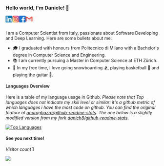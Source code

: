 ### Hello world, I'm Daniele! 👋

<a href="https://www.linkedin.com/in/daniele-chiappalupi-1ab2441b3/">
  <img align="left" alt="Daniele Chiappalupi | LinkedIn" width="22px" src="https://raw.githubusercontent.com/daniCh8/daniCh8/master/assets/linkedin.svg" />
</a>
<a href="https://www.instagram.com/danich.8/">
  <img align="left" alt="Daniele Chiappalupi | Instagram" width="22px" src="https://raw.githubusercontent.com/daniCh8/daniCh8/master/assets/instagram.svg" />
</a>
<a href="https://www.facebook.com/daniele.chiappalupi/">
  <img align="left" alt="Daniele Chiappalupi | Facebook" width="22px" src="https://raw.githubusercontent.com/daniCh8/daniCh8/master/assets/facebook.svg" />
</a>
<a href="mailto:daniele.chiappalupi@gmail.com">
  <img align="left" alt="Daniele Chiappalupi | Gmail" width="22px" src="https://raw.githubusercontent.com/daniCh8/daniCh8/master/assets/gmail.svg" />
</a>

<br />
<br />

I am a Computer Scientist from Italy, passionate about Software Developing and Deep Learning.
Here are some bullets about me:
- 🎓 I graduated with honours from Politecnico di Milano with a Bachelor's degree in Computer Science and Engineering.
- 📚 I am currently pursuing a Master in Computer Science at ETH Zürich.
- 🎲 In my free time, I love going snowboarding 🏂, playing basketball 🏀 and playing the guitar 🎸.

#### Languages Overview

Here is a table of my language usage in Github. *Please note that Top languages does not indicate my skill level or similar: it's a github metric of which languages i have the most code on github. You can find the original feature at [anuraghazra/github-readme-stats](https://github.com/anuraghazra/github-readme-stats). The one below is a slightly modified version from my fork [danich8/github-readme-stats](https://github.com/daniCh8/github-readme-stats)*.

[![Top Languages](https://github-readme-stats-git-master.danich8.vercel.app/api/top-langs/?username=daniCh8&hide=VHDL,CSS&layout=compact)](https://github.com/daniCh8?tab=repositories)

#### See you next time!

*Visitor count↴*

<p align="left"> 
  <img src="https://profile-counter.glitch.me/daniCh8/count.svg" />
</p>